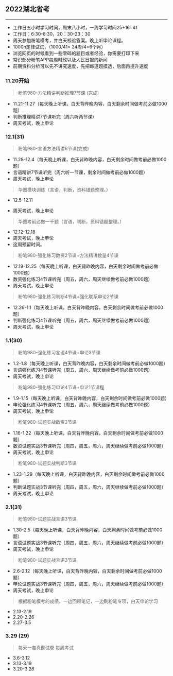 
## 2022湖北省考
-----

- 工作日五小时学习时间，周末八小时，一周学习时间25+16=41 
- 工作日：6:30-8:30，20：30-23：30
- 周天参加粉笔模考，并白天校验答案。晚上听申论课程。
- 1000h定律试试，（1000/41= 24周/4=6个月）
- 浏览网页的时候看到一些零碎的题目或者经验，你需要打印下来
- 常识部分粉笔APP每周时政以及人民日报的新闻
- 前期资料分析可以先不讲究速度，先把每道题摸透，后面再提升速度

### 11.20开始
> 粉笔980-方法精讲判断推理7节课 (完成)
- 11.21-11.27（每天晚上听课，白天背昨晚内容，白天剩余时间做考前必做1000题）
- 判断推理精讲7节课听完（周六听两节课）
- 周天考试，晚上申论

### 12.1(31)
> 粉笔980-言语方法精讲6节课(完成)

- 11.28-12.4（每天晚上听课，白天背昨晚内容，白天剩余时间做考前必做1000题）
- 言语精讲7节课听完（周六听一节课，剩余时间做考前必做1000题）
- 周天考试，晚上申论


> 华图模块训练（言语，判断，资料错题整理。）

- 12.5-12.11

- 周天考试，晚上申论

> 华图考前必做一千题（言语，判断，资料错题整理。）

- 12.12-12.18
- 周天考试，晚上申论
- 这周预留时间。



> 粉笔980-强化练习数资2节课+方法精讲数量4节课

- 12.19-12.25（每天晚上听课，白天背昨晚内容，白天剩余时间做考前必做1000题）
- 数资强化练习4节课听完（周五，周六，周天继续做考前必做1000题）
- 周天考试，晚上申论

> 粉笔980-强化练习判断4节课+强化联系申论2节课

- 12.26-1.1（每天晚上听课，白天背昨晚内容，白天剩余时间做考前必做1000题）
- 判断强化练习4节课听完（周五，周六，周天继续做考前必做1000题）
- 周天考试，晚上申论


### 1.1(30)

> 粉笔980-强化练习言语4节课+申论3节课

- 1.2-1.8（每天晚上听课，白天背昨晚内容，白天剩余时间做考前必做1000题）
- 言语强化练习4节课听完（周五，周六，周天继续做考前必做1000题）
- 周天考试，晚上申论

> 粉笔980-强化练习申论4节课+申论1节课程

- 1.9-1.15（每天晚上听课，白天背昨晚内容，白天剩余时间做考前必做1000题）
- 申论强化练习4节课听完（周五，周六，周天继续做考前必做1000题）
- 周天考试，晚上申论

> 粉笔980-试题实战数资3节课

- 1.16-1.22（每天晚上听课，白天背昨晚内容，白天剩余时间做考前必做1000题）
- 数资试题实战3节课听完（周四，周五，周六，周天继续做考前必做1000题）
- 周天考试，晚上申论

> 粉笔980-试题实战判断3节课

- 1.23-1.29（每天晚上听课，白天背昨晚内容，白天剩余时间做考前必做1000题）
- 判断试题实战3节课听完（周四，周五，周六，周天继续做考前必做1000题）
- 周天考试，晚上申论


### 2.1(31)

> 粉笔980-试题实战言语3节课

- 1.30-2.5（每天晚上听课，白天背昨晚内容，白天剩余时间做考前必做1000题）
- 言语试题实战3节课听完（周四，周五，周六，周天继续做考前必做1000题）
- 周天考试，晚上申论

> 粉笔980-试题实战言语3节课

- 2.6-2.12（每天晚上听课，白天背昨晚内容，白天剩余时间做考前必做1000题）
- 申论试题实战3节课听完（周四，周五，周六，周天继续做考前必做1000题）
- 周天考试，晚上申论

> 根据粉笔模考的成绩，一边回顾笔记，一边刷粉笔专项，白天申论学习

- 2.13-2.19
- 2.20-2.26
- 2.27-3.5

### 3.29 (29)
> 每天一套真题试卷 每周考试
- 3.6-3.12
- 3.13-3.19
- 3.20-3.26
